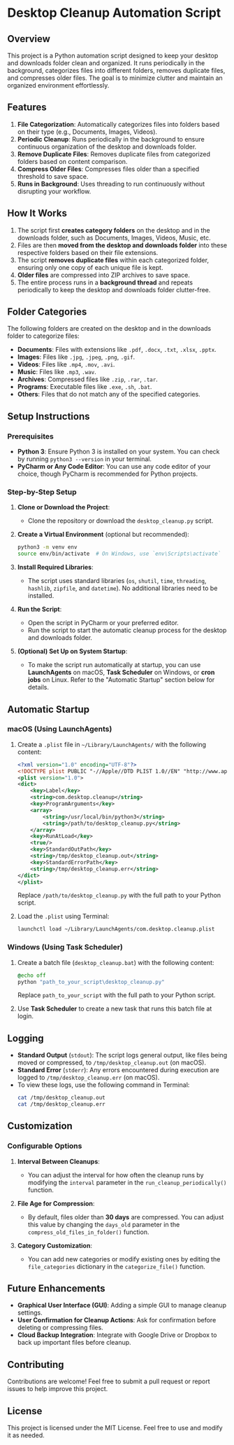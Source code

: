 # Desktop Cleanup Automation Script

## Overview
This project is a Python automation script designed to keep your desktop and downloads folder clean and organized. It runs periodically in the background, categorizes files into different folders, removes duplicate files, and compresses older files. The goal is to minimize clutter and maintain an organized environment effortlessly.

## Features

1. **File Categorization**: Automatically categorizes files into folders based on their type (e.g., Documents, Images, Videos).
2. **Periodic Cleanup**: Runs periodically in the background to ensure continuous organization of the desktop and downloads folder.
3. **Remove Duplicate Files**: Removes duplicate files from categorized folders based on content comparison.
4. **Compress Older Files**: Compresses files older than a specified threshold to save space.
5. **Runs in Background**: Uses threading to run continuously without disrupting your workflow.

## How It Works
1. The script first **creates category folders** on the desktop and in the downloads folder, such as Documents, Images, Videos, Music, etc.
2. Files are then **moved from the desktop and downloads folder** into these respective folders based on their file extensions.
3. The script **removes duplicate files** within each categorized folder, ensuring only one copy of each unique file is kept.
4. **Older files** are compressed into ZIP archives to save space.
5. The entire process runs in a **background thread** and repeats periodically to keep the desktop and downloads folder clutter-free.

## Folder Categories
The following folders are created on the desktop and in the downloads folder to categorize files:
- **Documents**: Files with extensions like `.pdf`, `.docx`, `.txt`, `.xlsx`, `.pptx`.
- **Images**: Files like `.jpg`, `.jpeg`, `.png`, `.gif`.
- **Videos**: Files like `.mp4`, `.mov`, `.avi`.
- **Music**: Files like `.mp3`, `.wav`.
- **Archives**: Compressed files like `.zip`, `.rar`, `.tar`.
- **Programs**: Executable files like `.exe`, `.sh`, `.bat`.
- **Others**: Files that do not match any of the specified categories.

## Setup Instructions

### Prerequisites
- **Python 3**: Ensure Python 3 is installed on your system. You can check by running `python3 --version` in your terminal.
- **PyCharm or Any Code Editor**: You can use any code editor of your choice, though PyCharm is recommended for Python projects.

### Step-by-Step Setup
1. **Clone or Download the Project**:
   - Clone the repository or download the `desktop_cleanup.py` script.

2. **Create a Virtual Environment** (optional but recommended):
   ```sh
   python3 -m venv env
   source env/bin/activate  # On Windows, use `env\Scripts\activate`
   ```

3. **Install Required Libraries**:
   - The script uses standard libraries (`os`, `shutil`, `time`, `threading`, `hashlib`, `zipfile`, and `datetime`). No additional libraries need to be installed.

4. **Run the Script**:
   - Open the script in PyCharm or your preferred editor.
   - Run the script to start the automatic cleanup process for the desktop and downloads folder.

5. **(Optional) Set Up on System Startup**:
   - To make the script run automatically at startup, you can use **LaunchAgents** on macOS, **Task Scheduler** on Windows, or **cron jobs** on Linux. Refer to the "Automatic Startup" section below for details.

## Automatic Startup
### macOS (Using LaunchAgents)
1. Create a `.plist` file in `~/Library/LaunchAgents/` with the following content:
   ```xml
   <?xml version="1.0" encoding="UTF-8"?>
   <!DOCTYPE plist PUBLIC "-//Apple//DTD PLIST 1.0//EN" "http://www.apple.com/DTDs/PropertyList-1.0.dtd">
   <plist version="1.0">
   <dict>
       <key>Label</key>
       <string>com.desktop.cleanup</string>
       <key>ProgramArguments</key>
       <array>
           <string>/usr/local/bin/python3</string>
           <string>/path/to/desktop_cleanup.py</string>
       </array>
       <key>RunAtLoad</key>
       <true/>
       <key>StandardOutPath</key>
       <string>/tmp/desktop_cleanup.out</string>
       <key>StandardErrorPath</key>
       <string>/tmp/desktop_cleanup.err</string>
   </dict>
   </plist>
   ```
   Replace `/path/to/desktop_cleanup.py` with the full path to your Python script.

2. Load the `.plist` using Terminal:
   ```sh
   launchctl load ~/Library/LaunchAgents/com.desktop.cleanup.plist
   ```

### Windows (Using Task Scheduler)
1. Create a batch file (`desktop_cleanup.bat`) with the following content:
   ```bat
   @echo off
   python "path_to_your_script\desktop_cleanup.py"
   ```
   Replace `path_to_your_script` with the full path to your Python script.

2. Use **Task Scheduler** to create a new task that runs this batch file at login.

## Logging
- **Standard Output** (`stdout`): The script logs general output, like files being moved or compressed, to `/tmp/desktop_cleanup.out` (on macOS).
- **Standard Error** (`stderr`): Any errors encountered during execution are logged to `/tmp/desktop_cleanup.err` (on macOS).
- To view these logs, use the following command in Terminal:
  ```sh
  cat /tmp/desktop_cleanup.out
  cat /tmp/desktop_cleanup.err
  ```

## Customization
### Configurable Options
1. **Interval Between Cleanups**:
   - You can adjust the interval for how often the cleanup runs by modifying the `interval` parameter in the `run_cleanup_periodically()` function.

2. **File Age for Compression**:
   - By default, files older than **30 days** are compressed. You can adjust this value by changing the `days_old` parameter in the `compress_old_files_in_folder()` function.

3. **Category Customization**:
   - You can add new categories or modify existing ones by editing the `file_categories` dictionary in the `categorize_file()` function.

## Future Enhancements
- **Graphical User Interface (GUI)**: Adding a simple GUI to manage cleanup settings.
- **User Confirmation for Cleanup Actions**: Ask for confirmation before deleting or compressing files.
- **Cloud Backup Integration**: Integrate with Google Drive or Dropbox to back up important files before cleanup.

## Contributing
Contributions are welcome! Feel free to submit a pull request or report issues to help improve this project.

## License
This project is licensed under the MIT License. Feel free to use and modify it as needed.

